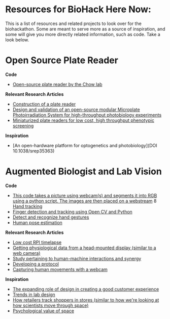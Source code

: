 # Resources for BioHack Here Now:

This is a list of resources and related projects to look over for the biohackathon. Some are meant to serve more as a source of inspiration, and some will give you more directly related information, such as code. Take a look below.


# Open Source Plate Reader

**Code**

* [Open-source plate reader by the Chow lab](https://github.com/brianchowlab/OSP)


**Relevant Research Articles**

* [Construction of a plate reader](https://pubs.acs.org/doi/10.1021/acs.biochem.8b00952)
* [Design and validation of an open-source modular Microplate Photoirradiation System for high-throughput photobiology experiments](https://journals.plos.org/plosone/article?id=10.1371/journal.pone.0203597)
* [Miniaturized plate readers for low cost, high throughput phenotypic screening](https://www.ncbi.nlm.nih.gov/pmc/articles/PMC4359207/)

**Inspiration**
* [An open-hardware platform for optogenetics and photobiology](DOI 10.1038/srep35363)


# Augmented Biologist and Lab Vision

**Code**

* [This code takes a picture using webcam(s) and segments it into RGB using a python script. The images are then placed on a webstream](https://github.com/tmopencell/labvision)
8 [Hand tracking](https://github.com/google/mediapipe/blob/master/mediapipe/docs/hand_tracking_mobile_gpu.md)
* [Finger detection and tracking using Open CV and Python](https://dev.to/amarlearning/finger-detection-and-tracking-using-opencv-and-python-586m) 
* [Detect and recognize hand gestures](https://www.intorobotics.com/9-opencv-tutorials-hand-gesture-detection-recognition/)
* [Human pose estimation](https://www.learnopencv.com/deep-learning-based-human-pose-estimation-using-opencv-cpp-python/)


**Relevant Research Articles**

* [Low cost RPI timelapse](http://designbio.co.uk/blog/raspi-timelapse)
* [Getting physiological data from a head-mounted display (similar to a web camera)](https://dam-prod.media.mit.edu/x/2018/10/26/p160-bernal.pdf)
* [Study pertaining to human-machine interactions and synergy](https://dam-prod.media.mit.edu/x/2019/07/09/guitar-nime-2019-camera-v2.pdf)
* [Developing a protocol](http://depts.washington.edu/wildfire/resources/protckl.pdf)
* [Capturing human movements with a webcam](http://gvv.mpi-inf.mpg.de/projects/VNect/)


**Inspiration**

* [The expanding role of design in creating a good customer experience](https://www.mckinsey.com/business-functions/operations/our-insights/the-expanding-role-of-design-in-creating-an-end-to-end-customer-experience)
* [Trends in lab design](https://www.wbdg.org/resources/trends-lab-design)
* [How retailers track shoppers in stores (similar to how we're looking at how scientists move through space)](https://www.businessinsider.com/how-retailers-track-shoppers-in-heat-maps-2014-1?r=US&IR=T)
* [Psychological value of space](https://www.wbdg.org/resources/psychosocial-value-space)



